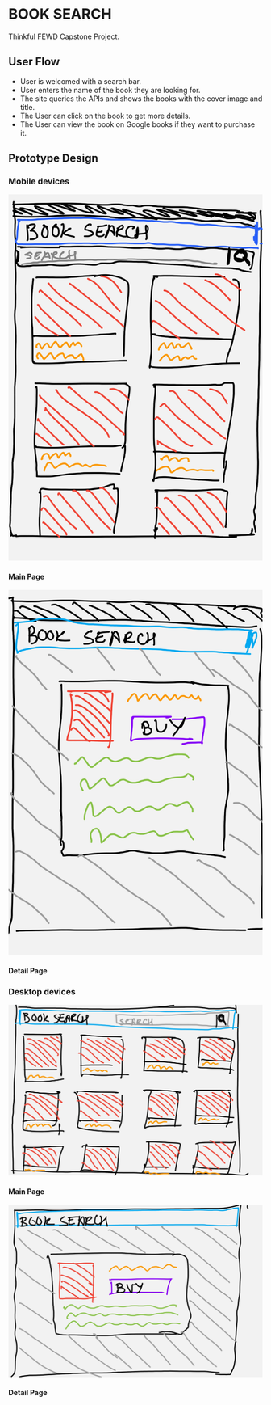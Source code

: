 # BOOK SEARCH
Thinkful FEWD Capstone Project.
## User Flow
* User is welcomed with a search bar.
* User enters the name of the book they are looking for.
* The site queries the APIs and shows the books with the cover image and title.
* The User can click on the book to get more details.
* The User can view the book on Google books if they want to purchase it.
## Prototype Design
### Mobile devices
![Main Page](mobile_layout_main_page.jpg "Main Page")
#### Main Page
![Detail Page](mobile_layout_detail_page.jpg "Detail Page")
#### Detail Page
### Desktop devices
![Main Page](desktop_layout_main_page.jpg "Main Page")
#### Main Page
![Detail Page](desktop_layout_detail_page.jpg "Detail Page")
#### Detail Page